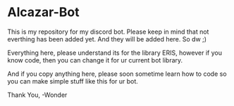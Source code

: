 # Alcazar-Bot
This is my repository for my discord bot. Please keep in mind that not everthing has been added yet. And they will be added here. So dw ;)


Everything here, please understand its for the library ERIS, however if you know code, then you can change it for ur current bot library.

And if you copy anything here, please soon sometime learn how to code so you can make simple stuff like this for ur bot.

Thank You,
-Wonder
